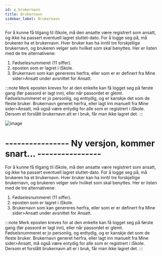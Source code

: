 ```yaml
---
id: p_brukernavn
title: Brukernavn
sidebar_label: Brukernavn
---
```

For å kunne få tilgang til iSkole, må den ansatte være registrert som ansatt, og ikke ha passert eventuell lagret sluttet-dato.
For å logge seg på, må brukeren ha et brukernavn. Hver bruker kan ha inntil tre forskjellige brukernavn, og brukeren velger selv hvilket som skal benyttes.
Her er listen med de tre alternativene:
1. Fødselesnummeret (11 siffer).
2. eposten som er lagret i iSkole.
3. Brukernavn som kan genereres herfra, eller som er er definert fra Mine sider>Ansatt under avsnittet for Ansatt.


:::note Merk
eposten kreves for at den enkelte kan få logget seg på første gang (før passord er lagt inn), eller når passordet er glemt.
Fødselsnummeret er jo personlig, og enttydig, og er kanskje det som de fleste bruker.
Brukernavn generet herfra, eller lagt inn manuelt fra Mine sider>Ansatt, må også være entydig for alle som er registrert i iSkole. Dersom et forslått brukernavn alt er i bruk, får man ikke lagret det. :::

![image](https://user-images.githubusercontent.com/80097133/137480638-a0dd6694-2ea9-41f8-bcc1-a74645bbb9ea.png)



# ---------------- Ny versjon, kommer snart... ----------------

For å kunne få tilgang til iSkole, må den ansatte være registrert som ansatt, og ikke ha passert eventuell lagret sluttet-dato.
For å logge seg på, må brukeren ha et brukernavn. Hver bruker kan ha inntil tre forskjellige brukernavn, og brukeren velger selv hvilket som skal benyttes.
Her er listen med de tre alternativene:
1. Fødselesnummeret (11 siffer).
2. eposten som er lagret i iSkole.
3. Brukernavn som kan genereres herfra, eller som er er definert fra Mine sider>Ansatt under avsnittet for Ansatt.


:::note Merk
eposten kreves for at den enkelte kan få logget seg på første gang (før passord er lagt inn), eller når passordet er glemt.
Fødselsnummeret er jo personlig, og enttydig, og er kanskje det som de fleste bruker.
Brukernavn generet herfra, eller lagt inn manuelt fra Mine sider>Ansatt, må også være entydig for alle som er registrert i iSkole. Dersom et forslått brukernavn alt er i bruk, får man ikke lagret det. :::


